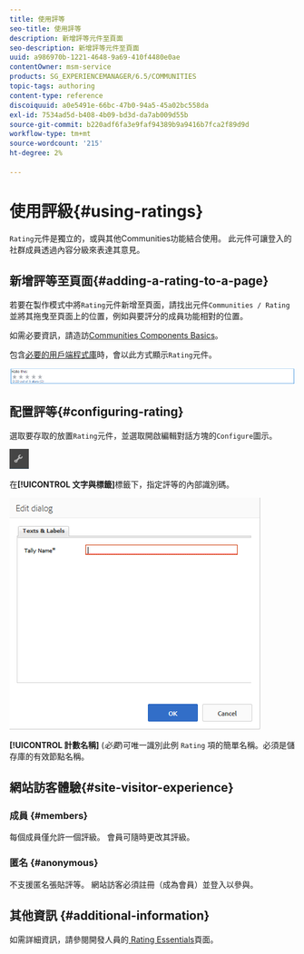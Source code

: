 ```yaml
---
title: 使用評等
seo-title: 使用評等
description: 新增評等元件至頁面
seo-description: 新增評等元件至頁面
uuid: a986970b-1221-4648-9a69-410f4480e0ae
contentOwner: msm-service
products: SG_EXPERIENCEMANAGER/6.5/COMMUNITIES
topic-tags: authoring
content-type: reference
discoiquuid: a0e5491e-66bc-47b0-94a5-45a02bc558da
exl-id: 7534ad5d-b408-4b09-bd3d-da7ab009d55b
source-git-commit: b220adf6fa3e9faf94389b9a9416b7fca2f89d9d
workflow-type: tm+mt
source-wordcount: '215'
ht-degree: 2%

---
```


# 使用評級{#using-ratings}

`Rating`元件是獨立的，或與其他Communities功能結合使用。 此元件可讓登入的社群成員透過內容分級來表達其意見。

## 新增評等至頁面{#adding-a-rating-to-a-page}

若要在製作模式中將`Rating`元件新增至頁面，請找出元件`Communities / Rating`並將其拖曳至頁面上的位置，例如與要評分的成員功能相對的位置。

如需必要資訊，請造訪[Communities Components Basics](basics.md)。

包含[必要的用戶端程式庫](rating-basics.md#essentials-for-client-side)時，會以此方式顯示`Rating`元件。

![評等](assets/rating.png)

## 配置評等{#configuring-rating}

選取要存取的放置`Rating`元件，並選取開啟編輯對話方塊的`Configure`圖示。

![configure-new](assets/configure-new.png)

在&#x200B;**[!UICONTROL 文字與標籤]**&#x200B;標籤下，指定評等的內部識別碼。

![tallyname](assets/tallyname.png)

**[!UICONTROL 計數名稱]**
(*必要*)可唯一識別此例 `Rating` 項的簡單名稱。必須是儲存庫的有效節點名稱。

## 網站訪客體驗{#site-visitor-experience}

### 成員 {#members}

每個成員僅允許一個評級。 會員可隨時更改其評級。

### 匿名 {#anonymous}

不支援匿名張貼評等。 網站訪客必須註冊（成為會員）並登入以參與。

## 其他資訊 {#additional-information}

如需詳細資訊，請參閱開發人員的[ Rating Essentials](rating-basics.md)頁面。
